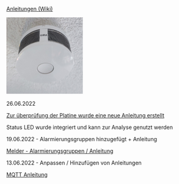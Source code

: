 <a href="https://github.com/Sefina-DS/Gira-OTM-Adapter/wiki">Anleitungen (Wiki)</a>

<img src="https://github.com/Sefina-DS/Gira-OTM-Adapter/blob/main/Bilder/00-Grundlagen-01.jpg" width="200px" height="200px">


26.06.2022

<a href="https://github.com/Sefina-DS/Gira-OTM-Adapter/wiki/Hardware-:-Platine-(%C3%9Cberpr%C3%BCfung)">Zur überprüfung der Platine wurde eine neue Anleitung erstellt</a>

Status LED wurde integriert und kann zur Analyse genutzt werden

19.06.2022 - Alarmierungsgruppen hinzugefügt + Anleitung

<a href="https://github.com/Sefina-DS/Gira-OTM-Adapter/wiki/Sonderfunktionen-:-Melder-und-Alarmierungsgruppen">Melder - Alarmierungsgruppen / Anleitung</a>

13.06.2022 - Anpassen / Hinzufügen von Anleitungen

<a href="https://github.com/Sefina-DS/Gira-OTM-Adapter/wiki/MQTT-:-Grundlagen-und-Erweiterungen">MQTT Anleitung</a>